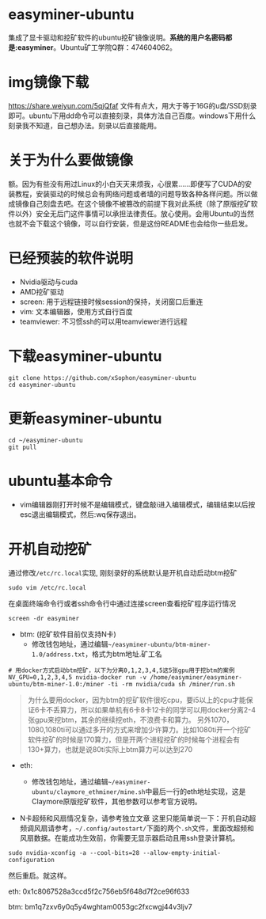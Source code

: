# easyminer-ubuntu
集成了显卡驱动和挖矿软件的ubuntu挖矿镜像说明。**系统的用户名密码都是:easyminer**。Ubuntu矿工学院Q群：474604062。

# img镜像下载
https://share.weiyun.com/5qjQfaf
文件有点大，用大于等于16G的u盘/SSD刻录即可。ubuntu下用dd命令可以直接刻录，具体方法自己百度。windows下用什么刻录我不知道，自己想办法。刻录以后直接能用。

# 关于为什么要做镜像
额。因为有些没有用过Linux的小白天天来烦我，心很累……即便写了CUDA的安装教程，安装驱动的时候总会有网络问题或者墙的问题导致各种各样问题。所以做成镜像自己刻盘去吧。在这个镜像不被篡改的前提下我对此系统（除了原版挖矿软件以外）安全无后门这件事情可以承担法律责任。放心使用。会用Ubuntu的当然也就不会下载这个镜像，可以自行安装，但是这份README也会给你一些启发。

# 已经预装的软件说明
- Nvidia驱动与cuda
- AMD挖矿驱动
- screen: 用于远程链接时候session的保持，关闭窗口后重连
- vim: 文本编辑器，使用方式自行百度
- teamviewer: 不习惯ssh的可以用teamviewer进行远程

# 下载easyminer-ubuntu
```
git clone https://github.com/xSophon/easyminer-ubuntu
cd easyminer-ubuntu
```

# 更新easyminer-ubuntu
```
cd ~/easyminer-ubuntu
git pull
```

# ubuntu基本命令
- vim编辑器刚打开时候不是编辑模式，键盘敲i进入编辑模式，编辑结束以后按esc退出编辑模式，然后:wq保存退出。

# 开机自动挖矿
通过修改`/etc/rc.local`实现, 刚刻录好的系统默认是开机自动启动btm挖矿
```shell
sudo vim /etc/rc.local
```

在桌面终端命令行或者ssh命令行中通过连接screen查看挖矿程序运行情况
```
screen -dr easyminer
```


- btm: (挖矿软件目前仅支持N卡)
  - 修改钱包地址，通过编辑`~/easyminer-ubuntu/btm-miner-1.0/address.txt`，格式为btm地址.矿工名

```
# 用docker方式启动btm挖矿，以下为分离0,1,2,3,4,5这5张gpu用于挖btm的案例
NV_GPU=0,1,2,3,4,5 nvidia-docker run -v /home/easyminer/easyminer-ubuntu/btm-miner-1.0:/miner -ti -rm nvidia/cuda sh /miner/run.sh
```
> 为什么要用docker，因为btm的挖矿软件很吃cpu，要i5以上的cpu才能保证6卡不丢算力，所以如果单机有6卡8卡12卡的同学可以用docker分离2-4张gpu来挖btm，其余的继续挖eth，不浪费卡和算力。
> 另外1070，1080,1080ti可以通过多开的方式来增加少许算力。比如1080ti开一个挖矿软件挖矿的时候是170算力，但是开两个进程挖矿的时候每个进程会有130+算力，也就是说80ti实际上btm算力可以达到270

- eth:
  - 修改钱包地址，通过编辑`~/easyminer-ubuntu/claymore_ethminer/mine.sh`中最后一行的eth地址实现，这是Claymore原版挖矿软件，其他参数可以参考官方说明。

- N卡超频和风扇情况复杂，请参考独立文章
这里只能简单说一下：开机自动超频调风扇请参考，`~/.config/autostart/`下面的两个`.sh`文件，里面改超频和风扇数据。在能成功生效前，你需要无显示器启动且用ssh登录计算机。
```
sudo nvidia-xconfig -a --cool-bits=28 --allow-empty-initial-configuration
```
然后重启。就这样。

eth:
0x1c8067528a3ccd5f2c756eb5f648d7f2ce96f633

btm:
bm1q7zxv6y0q5y4wghtam0053gc2fxcwgj44v3ljv7

